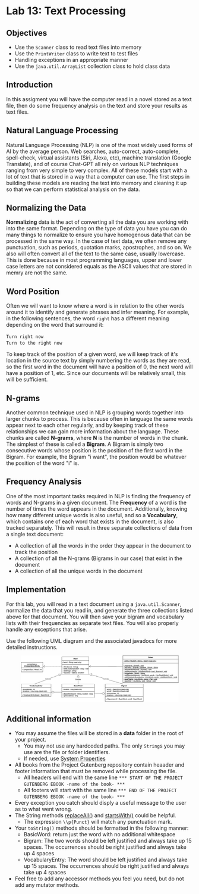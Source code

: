 # Lab 13: Text Processing

## Objectives
* Use the ``Scanner`` class to read text files into memory
* Use the ``PrintWriter`` class to write text to test files
* Handling exceptions in an appropriate manner
* Use the `java.util.ArrayList` collection class to hold class data

## Introduction

In this assigment you will have the computer read in a novel stored as a text file, then
do some frequency analysis on the text and store your results as text files.

## Natural Language Processing

Natural Language Processing (NLP) is one of the most widely used forms of AI by the average person. Web searches, 
auto-correct, auto-complete, spell-check, virtual assistants (Siri, Alexa, etc), machine translation (Google Translate), 
and of course Chat-GPT all rely on various NLP techniques ranging from very simple to very complex. All of these models 
start with a lot of text that is stored in a way that a computer can use. The first steps in building these models are 
reading the text into memory and cleaning it up so that we can perform statistical analysis on the data.

## Normalizing the Data

**Normalizing** data is the act of converting all the data you are working with 
into the same format. Depending on the type of data you have you can do many 
things to normalize to ensure you have homogenous data that can be processed 
in the same way. In the case of text data, we often remove any punctuation, such 
as periods, quotation marks, apostrophes, and so on. We also will often convert 
all of the text to the same case, usually lowercase. This is done because in most 
programming languages, upper and lower case letters are not considered equals as the 
ASCII values that are stored in memry are not the same. 

## Word Position

Often we will want to know where a word is in relation to the other words around it to identify and generate 
phrases and infer meaning. For example, in the following sentences, the word `right` has a different meaning 
depending on the word that surround it:

``Turn right now``<br>
``Turn to the right now``

To keep track of the position of a given word, we will keep track of it's location in the source text by simply numbering the words as 
they are read, so the first word in the document will have a position of 0, the next word will have a position of 1, etc. Since our documents will 
be relatively small, this will be sufficient. 

## N-grams

Another common technique used in NLP is grouping words together into larger chunks to process. This is because often in language the same words 
appear next to each other regularly, and by keeping track of these relationships we can gain more information about the language. These chunks are called **N-grams**, where **N** is the number of words in the chunk. The simplest of these is called a **Bigram**. A Bigram is simply two consecutive words whose position is the position of the first word  in the Bigram. For example, the Bigram "i want", the position would be whatever the position of the word "i" is. 

## Frequency Analysis

One of the most important tasks required in NLP is finding the frequency of words and N-grams in a given document. The **Frequency** of a word 
is the number of times the word appears in the document. Additionally, knowing how many different unique words is also useful, 
and so a **Vocabulary**, which contains one of each word that exists in the document, is also tracked separately. This will result in three 
separate collections of data from a single text document:

* A collection of all the words in the order they appear in the document to track the position
* A collection of all the N-grams (Bigrams in our case) that exist in the document
* A collection of all the unique words in the document

## Implementation

For this lab, you will read in a text document using a `java.util.Scanner`, normalize the data that you read in, and generate the three collections listed above for that document. You will then save your bigram and vocabulary lists with their frequencies as separate text files. You will also properly handle any 
exceptions that arise. 

Use the following UML diagram and the associated javadocs for more detailed instructions.

<figure><a href="CSC1110-Lab13-UML.png"><img src="CSC1110-Lab13-UML.png" /></a></figure>

## Additional information
* You may assume the files will be stored in a **data** folder in the root of your project.
    * You may not use any hardcoded paths. The only `String`s you may use are the file or folder identifiers.
    * If needed, use [System Properties](https://docs.oracle.com/javase/tutorial/essential/environment/sysprop.html)
* All books from the Project Gutenberg repository contain heaader and footer information that must be removed while processing the file.
    * All headers will end with the same line ``*** START OF THE PROJECT GUTENBERG EBOOK -name of the book- ***``
    * All footers will start with the same line ``*** END OF THE PROJECT GUTENBERG EBOOK -name of the book- ***``
* Every exception you catch should disply a useful message to the user as to what went wrong.
* The String methods [replaceAll()](https://docs.oracle.com/en/java/javase/20/docs/api/java.base/java/lang/String.html#replaceAll(java.lang.String,java.lang.String)) and [startsWith()](https://docs.oracle.com/en/java/javase/20/docs/api/java.base/java/lang/String.html#startsWith(java.lang.String)) could be helpful.
    * The expression ``\\p{Punct}`` will match any punctuation mark.
* Your ``toString()`` methods should be formatted in the following manner:
    * BasicWord: return just the word with no additional whitespace
    * Bigram: The two words should be left justified and always take up 15 spaces. The occurrences should be right justified and always take up 4 spaces
    * VocabularyEntry: The word should be left justified and always take up 15 spaces. The occurrences should be right justified and always take up 4 spaces
* Feel free to add any accessor methods you feel you need, but do not add any mutator methods.
